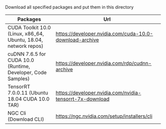 Download all specified packages and put them in this directory
<br>

|Packages|Url|
|---|---|
|CUDA Toolkit 10.0 (Linux, x86_64, Ubuntu, 18.04, network repos)|https://developer.nvidia.com/cuda-10.0-download-archive|
|cuDNN 7.6.5 for CUDA 10.0 (Runtime, Developer, Code Samples)|https://developer.nvidia.com/rdp/cudnn-archive|
|TensorRT 7.0.0.11 (Ubuntu 18.04 CUDA 10.0 TAR)|https://developer.nvidia.com/nvidia-tensorrt-7x-download|
|NGC Cli (Download CLI)|https://ngc.nvidia.com/setup/installers/cli|